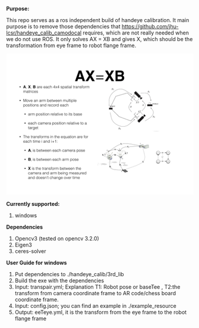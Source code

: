 **Purpose:**

This repo serves as a ros independent build of handeye calibration. It main purpose is to remove those dependencies that
https://github.com/jhu-lcsr/handeye_calib_camodocal requires, which are not really needed when we do not use ROS.
It only solves AX = XB and gives X, which should be the transformation from eye frame to robot flange frame.

![Image description](./doc/wdOyg.jpg)


**Currently supported:**
1. windows

**Dependencies**
1. Opencv3 (tested on opencv 3.2.0)
2. Eigen3
3. ceres-solver

**User Guide for windows**
1. Put dependencies to ./handeye_calib/3rd_lib
2. Build the exe with the dependencies
3. Input: transpair.yml; Explanation  T1: Robot pose or baseTee , T2:the transform from camera coordinate frame to AR code/chess board coordinate frame.
4. Input: config.json; you can find an example in ./example_resource
5. Output: eeTeye.yml, it is the transform from the eye frame to the robot flange frame